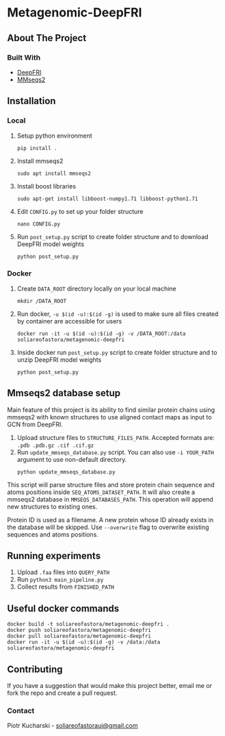 # Metagenomic-DeepFRI

## About The Project

### Built With

* [DeepFRI](https://github.com/flatironinstitute/DeepFRI)
* [MMseqs2](https://github.com/soedinglab/MMseqs2)

## Installation
### Local
1. Setup python environment
    ```
    pip install .  
    ```
2. Install mmseqs2
    ```
    sudo apt install mmseqs2
   ```
3. Install boost libraries
    ```
    sudo apt-get install libboost-numpy1.71 libboost-python1.71
   ```
4. Edit `CONFIG.py` to set up your folder structure
   ```
   nano CONFIG.py
   ```
5. Run `post_setup.py` script to create folder structure and to download DeepFRI model weights
   ```
   python post_setup.py
   ```
### Docker
1. Create `DATA_ROOT` directory locally on your local machine
   ```
   mkdir /DATA_ROOT
   ```
2. Run docker, `-u $(id -u):$(id -g)` is used to make sure all files created by container are accessible for users
   ```
   docker run -it -u $(id -u):$(id -g) -v /DATA_ROOT:/data soliareofastora/metagenomic-deepfri
   ```
3. Inside docker run `post_setup.py` script to create folder structure and to unzip DeepFRI model weights
   ```
   python post_setup.py
   ```

## Mmseqs2 database setup 

Main feature of this project  is its ability to find similar protein chains 
using mmseqs2 with known structures to use aligned contact maps as input to GCN from DeepFRI.

1. Upload structure files to `STRUCTURE_FILES_PATH`. Accepted formats are: `.pdb .pdb.gz .cif .cif.gz`
2. Run `update_mmseqs_database.py` script. You can also use `-i YOUR_PATH` argument to use non-default directory.
   ```
   python update_mmseqs_database.py
   ```

This script will parse structure files and store protein chain sequence and atoms positions inside `SEQ_ATOMS_DATASET_PATH`.
It will also create a mmseqs2 database in `MMSEQS_DATABASES_PATH`. This operation will append new structures to existing ones.


Protein ID is used as a filename. A new protein whose ID already exists in the database will be skipped.
Use `--overwrite` flag to overwrite existing sequences and atoms positions.

## Running experiments

1. Upload `.faa` files into `QUERY_PATH`
2. Run `python3 main_pipeline.py`
4. Collect results from `FINISHED_PATH`

## Useful docker commands
```
docker build -t soliareofastora/metagenomic-deepfri .
docker push soliareofastora/metagenomic-deepfri
docker pull soliareofastora/metagenomic-deepfri
docker run -it -u $(id -u):$(id -g) -v /data:/data soliareofastora/metagenomic-deepfri
```
## Contributing

If you have a suggestion that would make this project better, email me or fork the repo and create a pull request.

### Contact

Piotr Kucharski - soliareofastorauj@gmail.com
